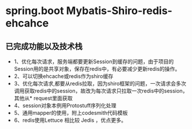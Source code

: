 # spring.boot Mybatis-Shiro-redis-ehcahce

## 已完成功能以及技术栈

* 1、优化每次请求，服务端都要更新Session到缓存的问题，由于项目的Session用的是共享对象，保存在redis中，有必要减少更新redis的操作。
* 2、可以切换ehcache或redis作为shiro缓存
* 3、优化每次请求,都要从redis拉取，因为shiro框架的问题，一次请求会多次调用获取redis中的session，故改为每次请求只拉取一次redis中的session，其他从* request里面获取
* 4、session对象本例用Protostuff序列化处理
* 5、通用mapper的使用，附上codesmith代码模板
* 6、redis使用Lettuce 相比较 Jedis ，优点更多。

